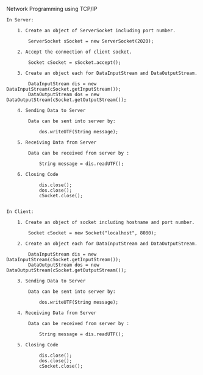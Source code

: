 Network Programming using TCP/IP

    In Server:

        1. Create an object of ServerSocket including port number.

            ServerSocket sSocket = new ServerSocket(2020);

        2. Accept the connection of client socket.

            Socket cSocket = sSocket.accept();

        3. Create an object each for DataInputStream and DataOutputStream.

            DataInputStream dis = new DataInputStream(cSocket.getInputStream());
            DataOutputStream dos = new DataOutputStream(cSocket.getOutputStream());

        4. Sending Data to Server

            Data can be sent into server by:

                dos.writeUTF(String message);

        5. Receiving Data from Server

            Data can be received from server by :

                String message = dis.readUTF();

        6. Closing Code

                dis.close();
                dos.close();
                cSocket.close();


    In Client:

        1. Create an object of socket including hostname and port number.

            Socket cSocket = new Socket("localhost", 8080);

        2. Create an object each for DataInputStream and DataOutputStream.

            DataInputStream dis = new DataInputStream(cSocket.getInputStream());
            DataOutputStream dos = new DataOutputStream(cSocket.getOutputStream());

        3. Sending Data to Server

            Data can be sent into server by:

                dos.writeUTF(String message);

        4. Receiving Data from Server

            Data can be received from server by :

                String message = dis.readUTF();

        5. Closing Code

                dis.close();
                dos.close();
                cSocket.close();